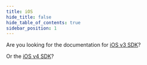 ```yaml
---
title: iOS
hide_title: false
hide_table_of_contents: true
sidebar_position: 1
---
```


Are you looking for the documentation for [iOS v3 SDK](https://docs.mapsindoors.com/getting-started/ios/v3/)?

Or the [iOS v4 SDK](https://docs.mapsindoors.com/getting-started/ios/v4/)?
